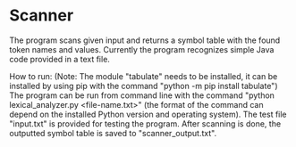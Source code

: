 # Scanner
The program scans given input and returns a symbol table with the found token names and values.
Currently the program recognizes simple Java code provided in a text file.

How to run:
(Note: The module "tabulate" needs to be installed, it can be installed by using pip with the command "python -m pip install tabulate")
The program can be run from command line with the command "python lexical_analyzer.py <file-name.txt>" (the format of the command can depend on the installed Python version and operating system). The test file "input.txt" is provided for testing the program. After scanning is done, the outputted symbol table is saved to "scanner_output.txt".
